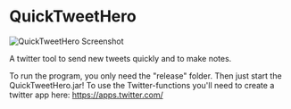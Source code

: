 # QuickTweetHero
![QuickTweetHero Screenshot](http://i.imgur.com/kkaowqu.png)

A twitter tool to send new tweets quickly and to make notes.

To run the program, you only need the "release" folder. Then just start the QuickTweetHero.jar!
To use the Twitter-functions you'll need to create a twitter app here: https://apps.twitter.com/
